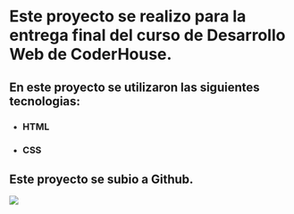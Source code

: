 # Este proyecto se realizo para la entrega final del curso de Desarrollo Web de CoderHouse.

## En este proyecto se utilizaron las siguientes tecnologias:

- ### HTML
- ### CSS


## Este proyecto se subio a Github.


![](https://cloudfront-us-east-1.images.arcpublishing.com/infobae/ECZFEITLLRHILCTKM2D5WDDUCU.png)